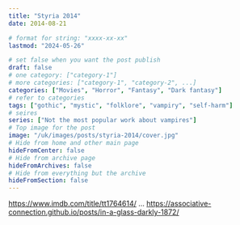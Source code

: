 ```yaml
---
title: "Styria 2014"
date: 2014-08-21

# format for string: "xxxx-xx-xx"
lastmod: "2024-05-26"

# set false when you want the post publish
draft: false
# one category: ["category-1"]
# more categories: ["category-1", "category-2", ...]
categories: ["Movies", "Horror", "Fantasy", "Dark fantasy"]
# refer to categories
tags: ["gothic", "mystic", "folklore", "vampiry", "self-harm"]
# seires
series: ["Not the most popular work about vampires"]
# Top image for the post
image: "/uk/images/posts/styria-2014/cover.jpg"
# Hide from home and other main page
hideFromCenter: false
# Hide from archive page
hideFromArchives: false
# Hide from everything but the archive
hideFromSection: false
---
```

https://www.imdb.com/title/tt1764614/
...
https://associative-connection.github.io/posts/in-a-glass-darkly-1872/
<!--more-->